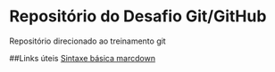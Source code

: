 # Repositório do Desafio Git/GitHub
Repositório direcionado ao treinamento git

##Links úteis
[Sintaxe básica marcdown](https://www.markdownguide.org/basic-syntax/)
